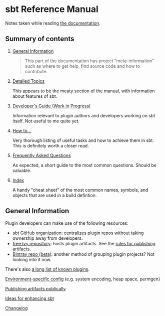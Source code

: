 
# sbt Reference Manual

Notes taken while reading [the documentation](http://www.scala-sbt.org/0.13/docs/index.html).

## Summary of contents

1. [General Information](http://www.scala-sbt.org/0.13/docs/General-Info.html)

    > This part of the documentation has project “meta-information” such as where to get help, find source code and how to contribute.

1. [Detailed Topics](http://www.scala-sbt.org/0.13/docs/Detailed-Topics.html)

    This appears to be the meaty section of the manual, with information about features of sbt.

1. [Developer's Guide (Work in Progress)](http://www.scala-sbt.org/0.13/docs/Developers-Guide.html)

    Information relevant to plugin authors and developers working on sbt itself. Not useful to me quite yet.

1. [How to...](http://www.scala-sbt.org/0.13/docs/Howto.html)

    Very thorough listing of useful tasks and how to achieve them in sbt. This is definitely worth a closer read.

1. [Frequently Asked Questions](http://www.scala-sbt.org/0.13/docs/Faq.html)

    As expected, a short guide to the most common questions. Should be valuable.

1. [Index](http://www.scala-sbt.org/0.13/docs/Name-Index.html)

    A handy "cheat sheet" of the most common names, symbols, and objects that are used in a build defintion.

## General Information

Plugin developers can make use of the following resources:
- [sbt GitHub organization](http://www.scala-sbt.org/0.13/docs/Community-Plugins.html#sbt+Organization): centralizes plugin repos without taking ownership away from developers.
- [free Ivy repository](http://www.scala-sbt.org/0.13/docs/Community-Plugins.html#Community+Ivy+Repository): hosts plugin artifacts. See the [rules for publishing artifacts](http://www.scala-sbt.org/0.13/docs/Repository-Roles.html#Community+Repository+Policy).
- [Bintray repo (beta)](http://www.scala-sbt.org/0.13/docs/Bintray-For-Plugins.html#Bintray+For+Plugins): another method of grouping plugin projects? Not looking into it now.

There's also [a long list of known plugins](http://www.scala-sbt.org/0.13/docs/Community-Plugins.html#Available+Plugins).

[Environment-specific config](http://www.scala-sbt.org/0.13/docs/Setup-Notes.html) (e.g. system encoding, heap space, permgen)

[Publishing artifacts publically](http://www.scala-sbt.org/0.13/docs/Using-Sonatype.html#Summary)

[Ideas for enhancing sbt](http://www.scala-sbt.org/0.13/docs/Contibuting-to-sbt.html)

[Changelog](http://www.scala-sbt.org/0.13/docs/Changes.html)
